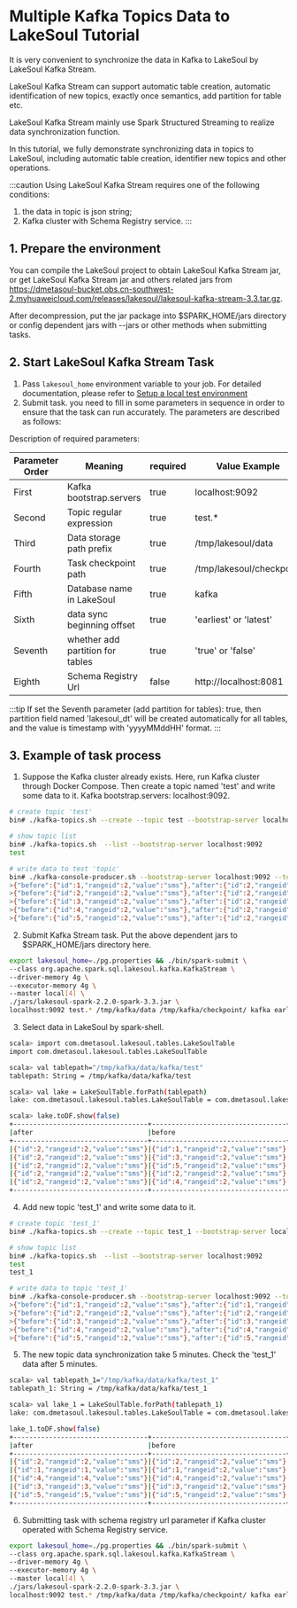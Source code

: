 # Multiple Kafka Topics Data to LakeSoul Tutorial

It is very convenient to synchronize the data in Kafka to LakeSoul by LakeSoul Kafka Stream.

LakeSoul Kafka Stream can support automatic table creation, automatic identification of new topics, exactly once
semantics, add partition for table etc.

LakeSoul Kafka Stream mainly use Spark Structured Streaming to realize data synchronization function.

In this tutorial, we fully demonstrate synchronizing data in topics to LakeSoul, including automatic table creation,
identifier new topics and other operations.

:::caution 
Using LakeSoul Kafka Stream requires one of the following conditions:
1. the data in topic is json string;
2. Kafka cluster with Schema Registry service.
:::

## 1. Prepare the environment

You can compile the LakeSoul project to obtain LakeSoul Kafka Stream jar, or get LakeSoul Kafka Stream jar and others  related jars from https://dmetasoul-bucket.obs.cn-southwest-2.myhuaweicloud.com/releases/lakesoul/lakesoul-kafka-stream-3.3.tar.gz.

After decompression, put the jar package into $SPARK_HOME/jars directory or config dependent jars with --jars or other
methods when submitting tasks.

## 2. Start LakeSoul Kafka Stream Task

1. Pass `lakesoul_home` environment variable to your job. For detailed documentation, please refer
   to [Setup a local test environment](../01-Getting%20Started/01-setup-local-env.md)
2. Submit task. you need to fill in some parameters in sequence in order to ensure that the task can run accurately. The parameters are described as follows:

Description of required parameters:

| Parameter Order | Meaning                          | required | Value Example            |
|-----------------|----------------------------------|----------|--------------------------|
| First           | Kafka bootstrap.servers          | true     | localhost:9092           |
| Second          | Topic regular expression         | true     | test.*                   |
| Third           | Data storage path prefix         | true     | /tmp/lakesoul/data       |
| Fourth          | Task checkpoint path             | true     | /tmp/lakesoul/checkpoint |
| Fifth           | Database name in LakeSoul        | true     | kafka                    |
| Sixth           | data sync beginning offset       | true     | 'earliest' or 'latest'   |
| Seventh         | whether add partition for tables | true     | 'true' or 'false'        |
| Eighth          | Schema Registry Url              | false    | http://localhost:8081    |

:::tip
If set the Seventh parameter (add partition for tables): true, then partition field named 'lakesoul_dt' will be created automatically for all tables, and the value is timestamp with 'yyyyMMddHH' format.
:::

## 3. Example of task process

1. Suppose the Kafka cluster already exists. Here, run Kafka cluster through Docker Compose. Then create a topic named 'test' and write some data to it. Kafka bootstrap.servers: localhost:9092.
```bash
# create topic 'test'
bin# ./kafka-topics.sh --create --topic test --bootstrap-server localhost:9092 --replication-factor 1 --partitions 4

# show topic list
bin# ./kafka-topics.sh  --list --bootstrap-server localhost:9092
test

# write data to test 'topic'
bin# ./kafka-console-producer.sh --bootstrap-server localhost:9092 --topic test
>{"before":{"id":1,"rangeid":2,"value":"sms"},"after":{"id":2,"rangeid":2,"value":"sms"},"source":{"version":"1.8.0.Final","connector":"mysql","name":"cdcserver","ts_ms":1644461444000,"snapshot":"false","db":"cdc","sequence":null,"table":"sms","server_id":529210004,"gtid":"de525a81-57f6-11ec-9b60-fa163e692542:1621099","file":"binlog.000033","pos":54831329,"row":0,"thread":null,"query":null},"op":"c","ts_ms":1644461444777,"transaction":1}
>{"before":{"id":2,"rangeid":2,"value":"sms"},"after":{"id":2,"rangeid":2,"value":"sms"},"source":{"version":"1.8.0.Final","connector":"mysql","name":"cdcserver","ts_ms":1644461444000,"snapshot":"false","db":"cdc","sequence":null,"table":"sms","server_id":529210004,"gtid":"de525a81-57f6-11ec-9b60-fa163e692542:1621099","file":"binlog.000033","pos":54831329,"row":0,"thread":null,"query":null},"op":"c","ts_ms":1644461444777,"transaction":2}
>{"before":{"id":3,"rangeid":2,"value":"sms"},"after":{"id":2,"rangeid":2,"value":"sms"},"source":{"version":"1.8.0.Final","connector":"mysql","name":"cdcserver","ts_ms":1644461444000,"snapshot":"false","db":"cdc","sequence":null,"table":"sms","server_id":529210004,"gtid":"de525a81-57f6-11ec-9b60-fa163e692542:1621099","file":"binlog.000033","pos":54831329,"row":0,"thread":null,"query":null},"op":"c","ts_ms":1644461444777,"transaction":3}
>{"before":{"id":4,"rangeid":2,"value":"sms"},"after":{"id":2,"rangeid":2,"value":"sms"},"source":{"version":"1.8.0.Final","connector":"mysql","name":"cdcserver","ts_ms":1644461444000,"snapshot":"false","db":"cdc","sequence":null,"table":"sms","server_id":529210004,"gtid":"de525a81-57f6-11ec-9b60-fa163e692542:1621099","file":"binlog.000033","pos":54831329,"row":0,"thread":null,"query":null},"op":"c","ts_ms":1644461444777,"transaction":4}
>{"before":{"id":5,"rangeid":2,"value":"sms"},"after":{"id":2,"rangeid":2,"value":"sms"},"source":{"version":"1.8.0.Final","connector":"mysql","name":"cdcserver","ts_ms":1644461444000,"snapshot":"false","db":"cdc","sequence":null,"table":"sms","server_id":529210004,"gtid":"de525a81-57f6-11ec-9b60-fa163e692542:1621099","file":"binlog.000033","pos":54831329,"row":0,"thread":null,"query":null},"op":"c","ts_ms":1644461444777,"transaction":5}
```

2. Submit Kafka Stream task. Put the above dependent jars to $SPARK_HOME/jars directory here.

```bash
export lakesoul_home=./pg.properties && ./bin/spark-submit \
--class org.apache.spark.sql.lakesoul.kafka.KafkaStream \
--driver-memory 4g \
--executor-memory 4g \
--master local[4] \
./jars/lakesoul-spark-2.2.0-spark-3.3.jar \
localhost:9092 test.* /tmp/kafka/data /tmp/kafka/checkpoint/ kafka earliest false
```

3. Select data in LakeSoul by spark-shell.

```bash
scala> import com.dmetasoul.lakesoul.tables.LakeSoulTable
import com.dmetasoul.lakesoul.tables.LakeSoulTable

scala> val tablepath="/tmp/kafka/data/kafka/test"
tablepath: String = /tmp/kafka/data/kafka/test

scala> val lake = LakeSoulTable.forPath(tablepath)
lake: com.dmetasoul.lakesoul.tables.LakeSoulTable = com.dmetasoul.lakesoul.tables.LakeSoulTable@585a2ad9

scala> lake.toDF.show(false)
+----------------------------------+----------------------------------+---+-------------------------------------------------------------------------------------------------------------------------------------------------------------------------------------------------------------------------------------------------------------------------------------------------------+-----------+-------------+
|after                             |before                            |op |source                                                                                                                                                                                                                                                                                                 |transaction|ts_ms        |
+----------------------------------+----------------------------------+---+-------------------------------------------------------------------------------------------------------------------------------------------------------------------------------------------------------------------------------------------------------------------------------------------------------+-----------+-------------+
|{"id":2,"rangeid":2,"value":"sms"}|{"id":1,"rangeid":2,"value":"sms"}|c  |{"version":"1.8.0.Final","connector":"mysql","name":"cdcserver","ts_ms":1644461444000,"snapshot":"false","db":"cdc","sequence":null,"table":"sms","server_id":529210004,"gtid":"de525a81-57f6-11ec-9b60-fa163e692542:1621099","file":"binlog.000033","pos":54831329,"row":0,"thread":null,"query":null}|1          |1644461444777|
|{"id":2,"rangeid":2,"value":"sms"}|{"id":3,"rangeid":2,"value":"sms"}|c  |{"version":"1.8.0.Final","connector":"mysql","name":"cdcserver","ts_ms":1644461444000,"snapshot":"false","db":"cdc","sequence":null,"table":"sms","server_id":529210004,"gtid":"de525a81-57f6-11ec-9b60-fa163e692542:1621099","file":"binlog.000033","pos":54831329,"row":0,"thread":null,"query":null}|3          |1644461444777|
|{"id":2,"rangeid":2,"value":"sms"}|{"id":5,"rangeid":2,"value":"sms"}|c  |{"version":"1.8.0.Final","connector":"mysql","name":"cdcserver","ts_ms":1644461444000,"snapshot":"false","db":"cdc","sequence":null,"table":"sms","server_id":529210004,"gtid":"de525a81-57f6-11ec-9b60-fa163e692542:1621099","file":"binlog.000033","pos":54831329,"row":0,"thread":null,"query":null}|5          |1644461444777|
|{"id":2,"rangeid":2,"value":"sms"}|{"id":2,"rangeid":2,"value":"sms"}|c  |{"version":"1.8.0.Final","connector":"mysql","name":"cdcserver","ts_ms":1644461444000,"snapshot":"false","db":"cdc","sequence":null,"table":"sms","server_id":529210004,"gtid":"de525a81-57f6-11ec-9b60-fa163e692542:1621099","file":"binlog.000033","pos":54831329,"row":0,"thread":null,"query":null}|2          |1644461444777|
|{"id":2,"rangeid":2,"value":"sms"}|{"id":4,"rangeid":2,"value":"sms"}|c  |{"version":"1.8.0.Final","connector":"mysql","name":"cdcserver","ts_ms":1644461444000,"snapshot":"false","db":"cdc","sequence":null,"table":"sms","server_id":529210004,"gtid":"de525a81-57f6-11ec-9b60-fa163e692542:1621099","file":"binlog.000033","pos":54831329,"row":0,"thread":null,"query":null}|4          |1644461444777|
+----------------------------------+----------------------------------+---+-------------------------------------------------------------------------------------------------------------------------------------------------------------------------------------------------------------------------------------------------------------------------------------------------------+-----------+-------------+
```

4. Add new topic 'test_1' and write some data to it.

```bash
# create topic 'test_1' 
bin# ./kafka-topics.sh --create --topic test_1 --bootstrap-server localhost:9092 --replication-factor 1 --partitions 4

# show topic list
bin# ./kafka-topics.sh  --list --bootstrap-server localhost:9092
test
test_1

# write data to topic 'test_1'
bin# ./kafka-console-producer.sh --bootstrap-server localhost:9092 --topic test_1
>{"before":{"id":1,"rangeid":2,"value":"sms"},"after":{"id":1,"rangeid":1,"value":"sms"},"source":{"version":"1.8.0.Final","connector":"mysql","name":"cdcserver","ts_ms":1644461444000,"snapshot":"false","db":"cdc","sequence":null,"table":"sms","server_id":529210004,"gtid":"de525a81-57f6-11ec-9b60-fa163e692542:1621099","file":"binlog.000033","pos":54831329,"row":0,"thread":null,"query":null},"op":"c","ts_ms":1644461444777,"transaction":1}
>{"before":{"id":2,"rangeid":2,"value":"sms"},"after":{"id":2,"rangeid":2,"value":"sms"},"source":{"version":"1.8.0.Final","connector":"mysql","name":"cdcserver","ts_ms":1644461444000,"snapshot":"false","db":"cdc","sequence":null,"table":"sms","server_id":529210004,"gtid":"de525a81-57f6-11ec-9b60-fa163e692542:1621099","file":"binlog.000033","pos":54831329,"row":0,"thread":null,"query":null},"op":"c","ts_ms":1644461444777,"transaction":2}
>{"before":{"id":3,"rangeid":2,"value":"sms"},"after":{"id":3,"rangeid":3,"value":"sms"},"source":{"version":"1.8.0.Final","connector":"mysql","name":"cdcserver","ts_ms":1644461444000,"snapshot":"false","db":"cdc","sequence":null,"table":"sms","server_id":529210004,"gtid":"de525a81-57f6-11ec-9b60-fa163e692542:1621099","file":"binlog.000033","pos":54831329,"row":0,"thread":null,"query":null},"op":"c","ts_ms":1644461444777,"transaction":3}
>{"before":{"id":4,"rangeid":2,"value":"sms"},"after":{"id":4,"rangeid":4,"value":"sms"},"source":{"version":"1.8.0.Final","connector":"mysql","name":"cdcserver","ts_ms":1644461444000,"snapshot":"false","db":"cdc","sequence":null,"table":"sms","server_id":529210004,"gtid":"de525a81-57f6-11ec-9b60-fa163e692542:1621099","file":"binlog.000033","pos":54831329,"row":0,"thread":null,"query":null},"op":"c","ts_ms":1644461444777,"transaction":4}
>{"before":{"id":5,"rangeid":2,"value":"sms"},"after":{"id":5,"rangeid":5,"value":"sms"},"source":{"version":"1.8.0.Final","connector":"mysql","name":"cdcserver","ts_ms":1644461444000,"snapshot":"false","db":"cdc","sequence":null,"table":"sms","server_id":529210004,"gtid":"de525a81-57f6-11ec-9b60-fa163e692542:1621099","file":"binlog.000033","pos":54831329,"row":0,"thread":null,"query":null},"op":"c","ts_ms":1644461444777,"transaction":5}
```

5. The new topic data synchronization take 5 minutes. Check the 'test_1' data after 5 minutes.

```bash
scala> val tablepath_1="/tmp/kafka/data/kafka/test_1"
tablepath_1: String = /tmp/kafka/data/kafka/test_1

scala> val lake_1 = LakeSoulTable.forPath(tablepath_1)
lake: com.dmetasoul.lakesoul.tables.LakeSoulTable = com.dmetasoul.lakesoul.tables.LakeSoulTable@43900101

lake_1.toDF.show(false)
+----------------------------------+----------------------------------+----+-------------------------------------------------------------------------------------------------------------------------------------------------------------------------------------------------------------------------------------------------------------------------------------------------------+-----------+-------------+
|after                             |before                            |op  |source                                                                                                                                                                                                                                                                                                 |transaction|ts_ms        |
+----------------------------------+----------------------------------+----+-------------------------------------------------------------------------------------------------------------------------------------------------------------------------------------------------------------------------------------------------------------------------------------------------------+-----------+-------------+
|{"id":2,"rangeid":2,"value":"sms"}|{"id":2,"rangeid":2,"value":"sms"}|c   |{"version":"1.8.0.Final","connector":"mysql","name":"cdcserver","ts_ms":1644461444000,"snapshot":"false","db":"cdc","sequence":null,"table":"sms","server_id":529210004,"gtid":"de525a81-57f6-11ec-9b60-fa163e692542:1621099","file":"binlog.000033","pos":54831329,"row":0,"thread":null,"query":null}|2          |1644461444777|
|{"id":1,"rangeid":1,"value":"sms"}|{"id":1,"rangeid":2,"value":"sms"}|c   |{"version":"1.8.0.Final","connector":"mysql","name":"cdcserver","ts_ms":1644461444000,"snapshot":"false","db":"cdc","sequence":null,"table":"sms","server_id":529210004,"gtid":"de525a81-57f6-11ec-9b60-fa163e692542:1621099","file":"binlog.000033","pos":54831329,"row":0,"thread":null,"query":null}|1          |1644461444777|
|{"id":4,"rangeid":4,"value":"sms"}|{"id":4,"rangeid":2,"value":"sms"}|c   |{"version":"1.8.0.Final","connector":"mysql","name":"cdcserver","ts_ms":1644461444000,"snapshot":"false","db":"cdc","sequence":null,"table":"sms","server_id":529210004,"gtid":"de525a81-57f6-11ec-9b60-fa163e692542:1621099","file":"binlog.000033","pos":54831329,"row":0,"thread":null,"query":null}|4          |1644461444777|
|{"id":3,"rangeid":3,"value":"sms"}|{"id":3,"rangeid":2,"value":"sms"}|c   |{"version":"1.8.0.Final","connector":"mysql","name":"cdcserver","ts_ms":1644461444000,"snapshot":"false","db":"cdc","sequence":null,"table":"sms","server_id":529210004,"gtid":"de525a81-57f6-11ec-9b60-fa163e692542:1621099","file":"binlog.000033","pos":54831329,"row":0,"thread":null,"query":null}|3          |1644461444777|
|{"id":5,"rangeid":5,"value":"sms"}|{"id":5,"rangeid":2,"value":"sms"}|c   |{"version":"1.8.0.Final","connector":"mysql","name":"cdcserver","ts_ms":1644461444000,"snapshot":"false","db":"cdc","sequence":null,"table":"sms","server_id":529210004,"gtid":"de525a81-57f6-11ec-9b60-fa163e692542:1621099","file":"binlog.000033","pos":54831329,"row":0,"thread":null,"query":null}|5          |1644461444777|
+----------------------------------+----------------------------------+----+-------------------------------------------------------------------------------------------------------------------------------------------------------------------------------------------------------------------------------------------------------------------------------------------------------+-----------+-------------+
```

6. Submitting task with schema registry url parameter if Kafka cluster operated with Schema Registry service.

```bash
export lakesoul_home=./pg.properties && ./bin/spark-submit \
--class org.apache.spark.sql.lakesoul.kafka.KafkaStream \
--driver-memory 4g \
--executor-memory 4g \
--master local[4] \
./jars/lakesoul-spark-2.2.0-spark-3.3.jar \
localhost:9092 test.* /tmp/kafka/data /tmp/kafka/checkpoint/ kafka earliest false http://localhost:8081
```